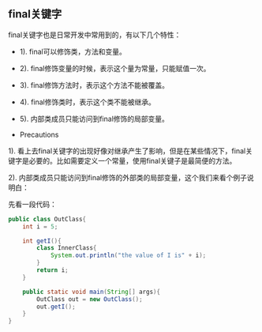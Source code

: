 ## final关键字        

final关键字也是日常开发中常用到的，有以下几个特性：           

* 1). final可以修饰类，方法和变量。      

* 2). final修饰变量的时候，表示这个量为常量，只能赋值一次。      

* 3). final修饰方法时，表示这个方法不能被覆盖。      

* 4). final修饰类时，表示这个类不能被继承。         

* 5). 内部类成员只能访问到final修饰的局部变量。        


* Precautions             

1). 看上去final关键字的出现好像对继承产生了影响，但是在某些情况下，final关键字是必要的。比如需要定义一个常量，使用final关键子是最简便的方法。         

2). 内部类成员只能访问到final修饰的外部类的局部变量，这个我们来看个例子说明白：          

先看一段代码：      

```Java
public class OutClass{
    int i = 5;

    int getI(){
        class InnerClass{
            System.out.println("the value of I is" + i);
        }
        return i;
    }

    public static void main(String[] args){
        OutClass out = new OutClass();
        out.getI();
    }
}
```
